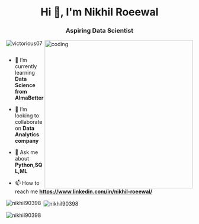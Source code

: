 <h1 align="center">Hi 👋, I'm Nikhil Roeewal</h1>
<h3 align="center">Aspiring Data Scientist</h3>
<img align="right" alt="coding" width="400" src="https://www.cloudyml.com/wp-content/uploads/2022/06/data-analytics-services-image.gif">
<p align="left"> <img src="https://komarev.com/ghpvc/?username=victorious07&label=Profile%20views&color=0e75b6&style=flat" alt="victorious07" /> </p>

<p align="left"> <a href="https://twitter.com/" target="blank"><img src="https://img.shields.io/twitter/follow/?logo=twitter&style=for-the-badge" alt="" /></a> </p>

- 🌱 I’m currently learning **Data Science from AlmaBetter**

- 👯 I’m looking to collaborate on **Data Analytics company**

- 💬 Ask me about **Python,SQL,ML**

- 📫 How to reach me **https://www.linkedin.com/in/nikhil-roeewal/**


</p>

<p><img align="left" src="https://github-readme-stats.vercel.app/api/top-langs?username=nikhil90398&show_icons=true&locale=en&layout=compact" alt="nikhil90398" /></p>

<p>&nbsp;<img align="center" src="https://github-readme-stats.vercel.app/api?username=nikhil90398&show_icons=true&locale=en" alt="nikhil90398" /></p>

<p><img align="center" src="https://github-readme-streak-stats.herokuapp.com/?user=nikhil90398&" alt="nikhil90398" /></p>


